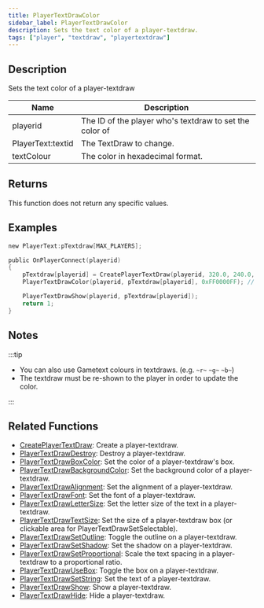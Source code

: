 ```yaml
---
title: PlayerTextDrawColor
sidebar_label: PlayerTextDrawColor
description: Sets the text color of a player-textdraw.
tags: ["player", "textdraw", "playertextdraw"]
---
```


## Description

Sets the text color of a player-textdraw

| Name              | Description                                             |
| ----------------- | ------------------------------------------------------- |
| playerid          | The ID of the player who's textdraw to set the color of |
| PlayerText:textid | The TextDraw to change.                                 |
| textColour        | The color in hexadecimal format.                        |

## Returns

This function does not return any specific values.

## Examples

```c
new PlayerText:pTextdraw[MAX_PLAYERS];

public OnPlayerConnect(playerid)
{
    pTextdraw[playerid] = CreatePlayerTextDraw(playerid, 320.0, 240.0, "Example Text");
    PlayerTextDrawColor(playerid, pTextdraw[playerid], 0xFF0000FF); // Red text

    PlayerTextDrawShow(playerid, pTextdraw[playerid]);
    return 1;
}
```

## Notes

:::tip

- You can also use Gametext colours in textdraws. (e.g. `~r~` `~g~` `~b~`)
- The textdraw must be re-shown to the player in order to update the color.

:::

## Related Functions

- [CreatePlayerTextDraw](CreatePlayerTextDraw): Create a player-textdraw.
- [PlayerTextDrawDestroy](PlayerTextDrawDestroy): Destroy a player-textdraw.
- [PlayerTextDrawBoxColor](PlayerTextDrawBoxColor): Set the color of a player-textdraw's box.
- [PlayerTextDrawBackgroundColor](PlayerTextDrawBackgroundColor): Set the background color of a player-textdraw.
- [PlayerTextDrawAlignment](PlayerTextDrawAlignment): Set the alignment of a player-textdraw.
- [PlayerTextDrawFont](PlayerTextDrawFont): Set the font of a player-textdraw.
- [PlayerTextDrawLetterSize](PlayerTextDrawLetterSize): Set the letter size of the text in a player-textdraw.
- [PlayerTextDrawTextSize](PlayerTextDrawTextSize): Set the size of a player-textdraw box (or clickable area for PlayerTextDrawSetSelectable).
- [PlayerTextDrawSetOutline](PlayerTextDrawSetOutline): Toggle the outline on a player-textdraw.
- [PlayerTextDrawSetShadow](PlayerTextDrawSetShadow): Set the shadow on a player-textdraw.
- [PlayerTextDrawSetProportional](PlayerTextDrawSetProportional): Scale the text spacing in a player-textdraw to a proportional ratio.
- [PlayerTextDrawUseBox](PlayerTextDrawUseBox): Toggle the box on a player-textdraw.
- [PlayerTextDrawSetString](PlayerTextDrawSetString): Set the text of a player-textdraw.
- [PlayerTextDrawShow](PlayerTextDrawShow): Show a player-textdraw.
- [PlayerTextDrawHide](PlayerTextDrawHide): Hide a player-textdraw.
